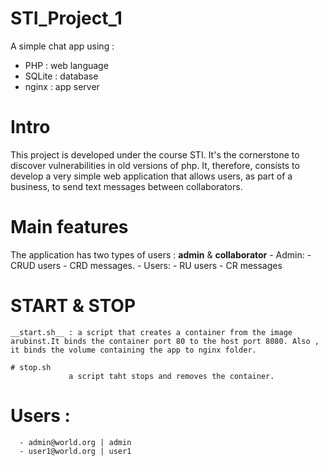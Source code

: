 # STI_Project_1

A simple chat app using : 
  - PHP    : web language
  - SQLite : database 
  - nginx  : app server 
# Intro 
  This project is developed under the course STI. It's the cornerstone to discover vulnerabilities in old versions of php.
  It, therefore, consists to develop a very simple web application that allows users, as part of a business, to send text messages between collaborators.
# Main features 
   The application has two types of users : **admin** & **collaborator** 
      - Admin: 
          - CRUD users
          - CRD messages. 
      - Users:
          - RU users 
          - CR messages
 # START & STOP 
    __start.sh__ : a script that creates a container from the image arubinst.It binds the container port 80 to the host port 8080. Also , it binds the volume containing the app to nginx folder. 
      
    # stop.sh 
                 a script taht stops and removes the container.

 # Users  : 
      - admin@world.org | admin 
      - user1@world.org | user1 
